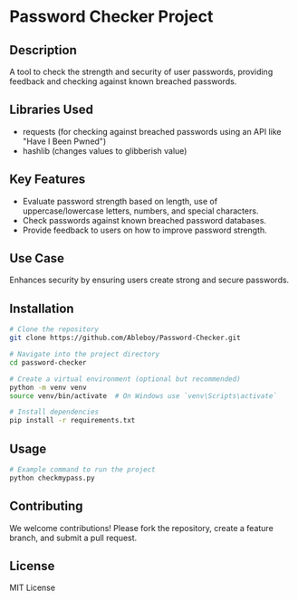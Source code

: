 # Password Checker Project

## Description

A tool to check the strength and security of user passwords, providing feedback and checking against known breached passwords.

## Libraries Used

- requests (for checking against breached passwords using an API like "Have I Been Pwned")
- hashlib (changes values to glibberish value)

## Key Features

- Evaluate password strength based on length, use of uppercase/lowercase letters, numbers, and special characters.
- Check passwords against known breached password databases.
- Provide feedback to users on how to improve password strength.

## Use Case

Enhances security by ensuring users create strong and secure passwords.

## Installation
``` bash
# Clone the repository
git clone https://github.com/Ableboy/Password-Checker.git
```
``` bash
# Navigate into the project directory
cd password-checker
```
``` bash
# Create a virtual environment (optional but recommended)
python -m venv venv
source venv/bin/activate  # On Windows use `venv\Scripts\activate`
```
``` bash
# Install dependencies
pip install -r requirements.txt
``` 

## Usage

``` bash
# Example command to run the project
python checkmypass.py
```

## Contributing

We welcome contributions! Please fork the repository, create a feature branch, and submit a pull request.

## License

MIT License